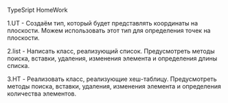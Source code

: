 
TypeSript HomeWork

1.UT - Cоздаём тип, который будет представлять координаты на плоскости. Можем использовать этот тип для определения точек на плоскости.

2.list - Написать класс, реализующий список. Предусмотреть методы поиска, вставки, удаления, изменения элемента и определения длины списка.

3.HT - Реализовать класс, реализующие хеш-таблицу. Предусмотреть методы поиска, вставки, удаления, изменения элемента и определения количества элементов.